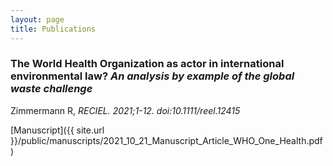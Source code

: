 ```yaml
---
layout: page
title: Publications
---
```



### The World Health Organization as actor in international environmental law?  _An analysis by example of the global waste challenge_
Zimmermann R, _RECIEL. 2021;1-12. doi:10.1111/reel.12415_

[Manuscript]({{ site.url }}/public/manuscripts/2021_10_21_Manuscript_Article_WHO_One_Health.pdf)